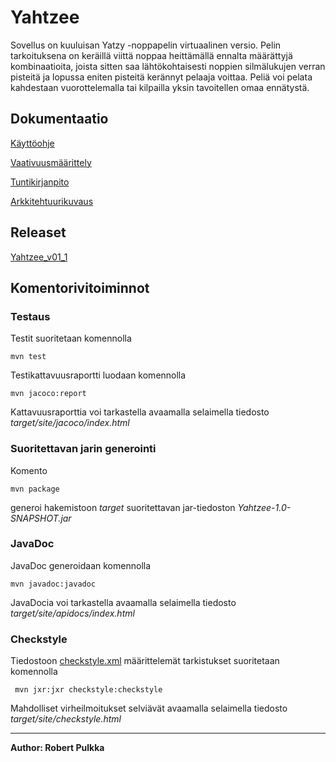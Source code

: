 <h1>Yahtzee</h1>

Sovellus on kuuluisan Yatzy -noppapelin virtuaalinen versio. Pelin tarkoituksena on keräillä viittä noppaa 
heittämällä ennalta määrättyjä kombinaatioita, joista sitten saa lähtökohtaisesti noppien silmälukujen verran
pisteitä ja lopussa eniten pisteitä kerännyt pelaaja voittaa. Peliä voi pelata kahdestaan vuorottelemalla tai
kilpailla yksin tavoitellen omaa ennätystä.

<h2>Dokumentaatio</h2>

[Käyttöohje](https://github.com/rpulkka/otm-harjoitustyo/blob/master/dokumentaatio/kayttoohje.md)

[Vaativuusmäärittely](https://github.com/rpulkka/otm-harjoitustyo/blob/master/dokumentaatio/vaativuusmaarittely.md)

[Tuntikirjanpito](https://github.com/rpulkka/otm-harjoitustyo/blob/master/dokumentaatio/tuntikirjanpito.md)

[Arkkitehtuurikuvaus](https://github.com/rpulkka/otm-harjoitustyo/blob/master/dokumentaatio/arkkitehtuuri.md)


<h2>Releaset</h2>

[Yahtzee_v01_1](https://github.com/rpulkka/otm-harjoitustyo/releases)

<h2>Komentorivitoiminnot</h2>

### Testaus

Testit suoritetaan komennolla

```
mvn test
```

Testikattavuusraportti luodaan komennolla

```
mvn jacoco:report
```

Kattavuusraporttia voi tarkastella avaamalla selaimella tiedosto _target/site/jacoco/index.html_

### Suoritettavan jarin generointi

Komento

```
mvn package
```

generoi hakemistoon _target_ suoritettavan jar-tiedoston _Yahtzee-1.0-SNAPSHOT.jar_

### JavaDoc

JavaDoc generoidaan komennolla

```
mvn javadoc:javadoc
```

JavaDocia voi tarkastella avaamalla selaimella tiedosto _target/site/apidocs/index.html_

### Checkstyle

Tiedostoon [checkstyle.xml](https://github.com/rpulkka/otm-harjoitustyo/blob/master/checkstyle.xml) määrittelemät tarkistukset suoritetaan komennolla

```
 mvn jxr:jxr checkstyle:checkstyle
```

Mahdolliset virheilmoitukset selviävät avaamalla selaimella tiedosto _target/site/checkstyle.html_

---

**Author: Robert Pulkka**
